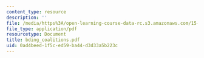 ```yaml
---
content_type: resource
description: ''
file: /media/https%3A/open-learning-course-data-rc.s3.amazonaws.com/15-667-negotiation-and-conflict-management-spring-2001/0ad4beed1f5ced59ba44d3d33a5b223c_bding_coalitions.pdf
file_type: application/pdf
resourcetype: Document
title: bding_coalitions.pdf
uid: 0ad4beed-1f5c-ed59-ba44-d3d33a5b223c
---
```

